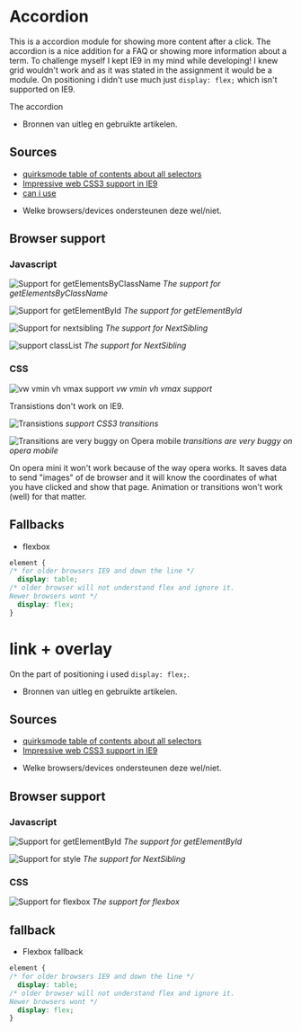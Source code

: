 # Accordion
This is a accordion module for showing more content after a click. The accordion is a nice addition for a FAQ or showing more information about a term.
To challenge myself I kept IE9 in my mind while developing! I knew grid wouldn't work and as it was stated in the assignment it would be a module.
On positioning i didn't use much just `display: flex;` which isn't supported on IE9.

The accordion


-	Bronnen van uitleg en gebruikte artikelen.
## Sources
* [quirksmode table of contents about all selectors](https://quirksmode.org/dom/core/#fivemethods)
* [Impressive web CSS3 support in IE9](https://www.impressivewebs.com/css3-support-ie9/)
* [can i use](https://caniuse.com/)

-	Welke browsers/devices ondersteunen deze wel/niet.

## Browser support

### Javascript
![Support for getElementsByClassName](docImages/getElementsByClassName.png)
_The support for getElementsByClassName_

![Support for getElementById](docImages/getElementById.png)
_The support for getElementById_

![Support for nextsibling](docImages/NextSibling.png)
_The support for NextSibling_

![support classList](docImages/classlist.png)
_The support for NextSibling_

### CSS
![vw vmin vh vmax support](docImages/vwvhvminvmax.png)
_vw vmin vh vmax support_

Transistions don't work on IE9.

![Transistions](docImages/transitions.png)
_support CSS3 transitions_


![Transitions are very buggy on Opera mobile](docImages/Opera-mobile.png)
_transitions are very buggy on opera mobile_

On opera mini it won't work because of the way opera works. It saves data to send "images" of de browser and it will know the coordinates of what you have clicked and show that page. Animation or transitions won't work (well) for that matter.


## Fallbacks

* flexbox
```CSS
element {
/* for older browsers IE9 and down the line */
  display: table;
/* older browser will not understand flex and ignore it.
Newer browsers wont */
  display: flex;
}
```



# link + overlay

On the part of positioning i used `display: flex;`.


-	Bronnen van uitleg en gebruikte artikelen.
## Sources
* [quirksmode table of contents about all selectors](https://quirksmode.org/dom/core/#fivemethods)
* [Impressive web CSS3 support in IE9](https://www.impressivewebs.com/css3-support-ie9/)

-	Welke browsers/devices ondersteunen deze wel/niet.

## Browser support

### Javascript

![Support for getElementById](docImages/getElementById.png)
_The support for getElementById_

![Support for style](docImages/classlist.png)
_The support for NextSibling_

### CSS
![Support for flexbox](docImages/displayflex.png)
_The support for flexbox_



## fallback

* Flexbox fallback
```CSS
element {
/* for older browsers IE9 and down the line */
  display: table;
/* older browser will not understand flex and ignore it.
Newer browsers wont */
  display: flex;
}
```
